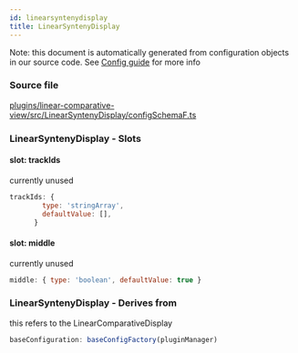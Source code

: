```yaml
---
id: linearsyntenydisplay
title: LinearSyntenyDisplay
---
```


Note: this document is automatically generated from configuration objects in our
source code. See [Config guide](/docs/config_guide) for more info

### Source file

[plugins/linear-comparative-view/src/LinearSyntenyDisplay/configSchemaF.ts](https://github.com/GMOD/jbrowse-components/blob/main/plugins/linear-comparative-view/src/LinearSyntenyDisplay/configSchemaF.ts)

### LinearSyntenyDisplay - Slots

#### slot: trackIds

currently unused

```js
trackIds: {
        type: 'stringArray',
        defaultValue: [],
      }
```

#### slot: middle

currently unused

```js
middle: { type: 'boolean', defaultValue: true }
```

### LinearSyntenyDisplay - Derives from

this refers to the LinearComparativeDisplay

```js
baseConfiguration: baseConfigFactory(pluginManager)
```
